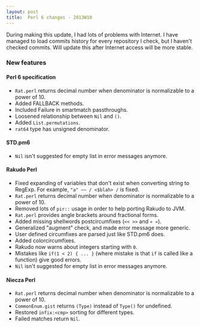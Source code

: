 ```yaml
---
layout: post
title:  Perl 6 changes - 2013W10
---
```

During making this update, I had lots of problems with Internet. I have
managed to load commits history for every repository I check, but I
haven't checked commits. Will update this after Internet access will
be more stable.

### New features
#### Perl 6 specification
* `Rat.perl` returns decimal number when denominator is normalizable
  to a power of 10.
* Added FALLBACK methods.
* Included Failure in smartmatch passthroughs.
* Loosened relationship between `Nil` and `()`.
* Added `List.permutations`.
* `rat64` type has unsigned denominator.

#### STD.pm6
* `Nil` isn't suggested for empty list in error messages anymore.

#### Rakudo Perl
* Fixed expanding of variables that don't exist when converting string
  to RegExp. For example, `"a" ~~ / <$blah> /` is fixed.
* `Rat.perl` returns decimal number when denominator is normalizable
  to a power of 10.
* Removed lots of `pir::` usage in order to help porting Rakudo to JVM.
* `Rat.perl` provides angle brackets around fractional forms.
* Added missing shellwords postcircumfixes (`<< >>` and `« »`).
* Generalized "augment" check, and made error message more generic.
* User defined circumfixes are parsed just like STD.pm6 does.
* Added colorcircumfixes.
* Rakudo now warns about integers starting with `0`.
* Mistakes like `if(1 < 2) { ... }` (where mistake is that `if` is
  called like a function) give good errors.
* `Nil` isn't suggested for empty list in error messages anymore.

#### Niecza Perl
* `Rat.perl` returns decimal number when denominator is normalizable
  to a power of 10.
* `CommonEnum.gist` returns `(Type)` instead of `Type()` for undefined.
* Restored `infix:<cmp>` sorting for different types.
* Failed matches return `Nil`.
